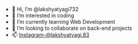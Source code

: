 - 👋 Hi, I’m @lakshyatyagi732
- 👀 I’m interested in coding
- 🌱 I’m currently learning Web Development
- 💞️ I’m looking to collaborate on back-end projects
- 📫 Instagram-@lakshyatyagi.83

<!---
lakshyatyagi732/lakshyatyagi732 is a ✨ special ✨ repository because its `README.md` (this file) appears on your GitHub profile.
You can click the Preview link to take a look at your changes.
--->
